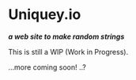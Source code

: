 # Uniquey.io

__*a web site to make random strings*__

This is still a WIP (Work in Progress).  

...more coming soon! ..?
